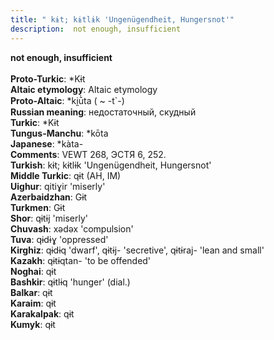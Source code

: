 ```yaml
---
title: " kɨt; kɨtlɨk 'Ungenügendheit, Hungersnot'"
description:  not enough, insufficient
---
```

<p data-pagefind-weight="0.5">
<strong> not enough, insufficient</strong><br><br>
<strong>Proto-Turkic</strong>:  *Kɨt<br>
<strong>Altaic etymology</strong>:  Altaic etymology<br>
<strong> Proto-Altaic</strong>:  *ki̯ū̀ta ( ~ -t`-)<br>
<strong>Russian meaning</strong>:  недостаточный, скудный<br>
<strong>Turkic</strong>:  *Kɨt<br>
<strong>Tungus-Manchu</strong>:  *kōta<br>
<strong>Japanese</strong>:  *kàta-<br>
<strong>Comments</strong>:  VEWT 268, ЭСТЯ 6, 252.<br>
<strong>Turkish</strong>:  kɨt; kɨtlɨk 'Ungenügendheit, Hungersnot'<br>
<strong>Middle Turkic</strong>:  qɨt (AH, IM)<br>
<strong>Uighur</strong>:  qitiɣir 'miserly'<br>
<strong>Azerbaidzhan</strong>:  Gɨt<br>
<strong>Turkmen</strong>:  Gɨt<br>
<strong>Shor</strong>:  qɨtɨj 'miserly'<br>
<strong>Chuvash</strong>:  xǝdǝx 'compulsion'<br>
<strong>Tuva</strong>:  qɨdɨɣ 'oppressed'<br>
<strong>Kirghiz</strong>:  qɨdɨq 'dwarf', qɨtɨj- 'secretive', qɨtɨraj- 'lean and small'<br>
<strong>Kazakh</strong>:  qɨtɨqtan- 'to be offended'<br>
<strong>Noghai</strong>:  qɨt<br>
<strong>Bashkir</strong>:  qɨtlɨq 'hunger' (dial.)<br>
<strong>Balkar</strong>:  qɨt<br>
<strong>Karaim</strong>:  qɨt<br>
<strong>Karakalpak</strong>:  qɨt<br>
<strong>Kumyk</strong>:  qɨt<br>

</p>
